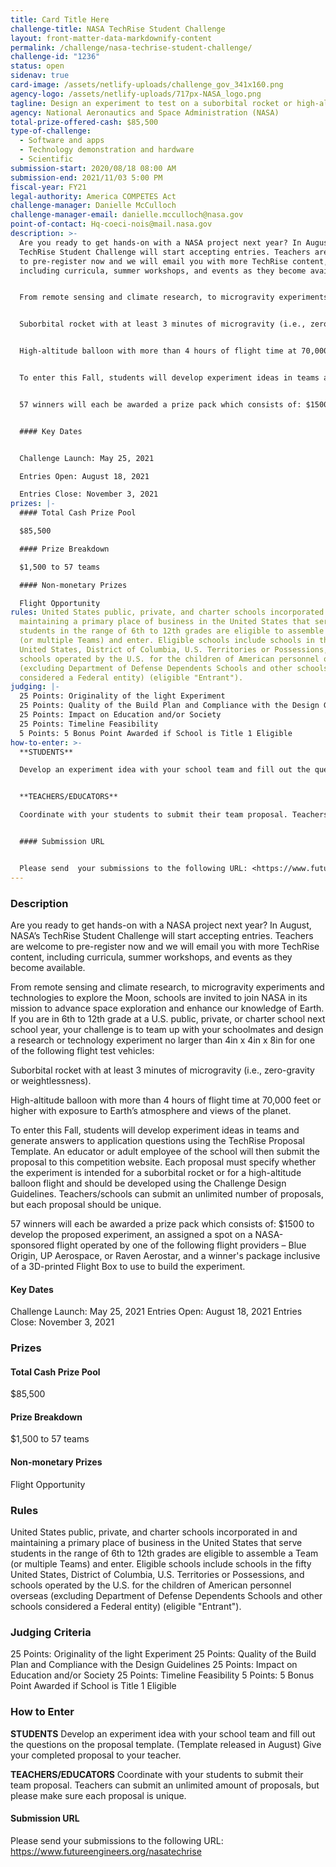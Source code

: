 ```yaml
---
title: Card Title Here
challenge-title: NASA TechRise Student Challenge
layout: front-matter-data-markdownify-content
permalink: /challenge/nasa-techrise-student-challenge/
challenge-id: "1236"
status: open
sidenav: true
card-image: /assets/netlify-uploads/challenge_gov_341x160.png
agency-logo: /assets/netlify-uploads/717px-NASA_logo.png
tagline: Design an experiment to test on a suborbital rocket or high-altitude balloon.
agency: National Aeronautics and Space Administration (NASA)
total-prize-offered-cash: $85,500
type-of-challenge:
  - Software and apps
  - Technology demonstration and hardware
  - Scientific
submission-start: 2020/08/18 08:00 AM
submission-end: 2021/11/03 5:00 PM
fiscal-year: FY21
legal-authority: America COMPETES Act
challenge-manager: Danielle McCulloch
challenge-manager-email: danielle.mcculloch@nasa.gov
point-of-contact: Hq-coeci-nois@mail.nasa.gov
description: >-
  Are you ready to get hands-on with a NASA project next year? In August, NASA’s
  TechRise Student Challenge will start accepting entries. Teachers are welcome
  to pre-register now and we will email you with more TechRise content,
  including curricula, summer workshops, and events as they become available.


  From remote sensing and climate research, to microgravity experiments and technologies to explore the Moon, schools are invited to join NASA in its mission to advance space exploration and enhance our knowledge of Earth. If you are in 6th to 12th grade at a U.S. public, private, or charter school next school year, your challenge is to team up with your schoolmates and design a research or technology experiment no larger than 4in x 4in x 8in for one of the following flight test vehicles:


  Suborbital rocket with at least 3 minutes of microgravity (i.e., zero-gravity or weightlessness).


  High-altitude balloon with more than 4 hours of flight time at 70,000 feet or higher with exposure to Earth’s atmosphere and views of the planet.


  To enter this Fall, students will develop experiment ideas in teams and generate answers to application questions using the TechRise Proposal Template. An educator or adult employee of the school will then submit the proposal to this competition website. Each proposal must specify whether the experiment is intended for a suborbital rocket or for a high-altitude balloon flight and should be developed using the Challenge Design Guidelines. Teachers/schools can submit an unlimited number of proposals, but each proposal should be unique.


  57 winners will each be awarded a prize pack which consists of: $1500 to develop the proposed experiment, an assigned a spot on a NASA-sponsored flight operated by one of the following flight providers – Blue Origin, UP Aerospace, or Raven Aerostar, and a winner's package inclusive of a 3D-printed Flight Box to use to build the experiment.


  #### Key Dates


  Challenge Launch: May 25, 2021

  Entries Open: August 18, 2021

  Entries Close: November 3, 2021
prizes: |-
  #### Total Cash Prize Pool

  $85,500

  #### Prize Breakdown

  $1,500 to 57 teams

  #### Non-monetary Prizes

  Flight Opportunity
rules: United States public, private, and charter schools incorporated in and
  maintaining a primary place of business in the United States that serve
  students in the range of 6th to 12th grades are eligible to assemble a Team
  (or multiple Teams) and enter. Eligible schools include schools in the fifty
  United States, District of Columbia, U.S. Territories or Possessions, and
  schools operated by the U.S. for the children of American personnel overseas
  (excluding Department of Defense Dependents Schools and other schools
  considered a Federal entity) (eligible "Entrant").
judging: |-
  25 Points: Originality of the light Experiment
  25 Points: Quality of the Build Plan and Compliance with the Design Guidelines
  25 Points: Impact on Education and/or Society
  25 Points: Timeline Feasibility
  5 Points: 5 Bonus Point Awarded if School is Title 1 Eligible
how-to-enter: >-
  **STUDENTS**

  Develop an experiment idea with your school team and fill out the questions on the proposal template. (Template released in August) Give your completed proposal to your teacher. 


  **TEACHERS/EDUCATORS**

  Coordinate with your students to submit their team proposal. Teachers can submit an unlimited amount of proposals, but please make sure each proposal is unique. 


  #### Submission URL


  Please send  your submissions to the following URL: <https://www.futureengineers.org/nasatechrise>
---
```

### Description

Are you ready to get hands-on with a NASA project next year? In August, NASA’s TechRise Student Challenge will start accepting entries. Teachers are welcome to pre-register now and we will email you with more TechRise content, including curricula, summer workshops, and events as they become available.

From remote sensing and climate research, to microgravity experiments and technologies to explore the Moon, schools are invited to join NASA in its mission to advance space exploration and enhance our knowledge of Earth. If you are in 6th to 12th grade at a U.S. public, private, or charter school next school year, your challenge is to team up with your schoolmates and design a research or technology experiment no larger than 4in x 4in x 8in for one of the following flight test vehicles:

Suborbital rocket with at least 3 minutes of microgravity (i.e., zero-gravity or weightlessness).

High-altitude balloon with more than 4 hours of flight time at 70,000 feet or higher with exposure to Earth’s atmosphere and views of the planet.

To enter this Fall, students will develop experiment ideas in teams and generate answers to application questions using the TechRise Proposal Template. An educator or adult employee of the school will then submit the proposal to this competition website. Each proposal must specify whether the experiment is intended for a suborbital rocket or for a high-altitude balloon flight and should be developed using the Challenge Design Guidelines. Teachers/schools can submit an unlimited number of proposals, but each proposal should be unique.

57 winners will each be awarded a prize pack which consists of: $1500 to develop the proposed experiment, an assigned a spot on a NASA-sponsored flight operated by one of the following flight providers – Blue Origin, UP Aerospace, or Raven Aerostar, and a winner's package inclusive of a 3D-printed Flight Box to use to build the experiment.

#### Key Dates

Challenge Launch: May 25, 2021
Entries Open: August 18, 2021
Entries Close: November 3, 2021

### Prizes

#### Total Cash Prize Pool

$85,500

#### Prize Breakdown

$1,500 to 57 teams

#### Non-monetary Prizes

Flight Opportunity

### Rules

United States public, private, and charter schools incorporated in and maintaining a primary place of business in the United States that serve students in the range of 6th to 12th grades are eligible to assemble a Team (or multiple Teams) and enter. Eligible schools include schools in the fifty United States, District of Columbia, U.S. Territories or Possessions, and schools operated by the U.S. for the children of American personnel overseas (excluding Department of Defense Dependents Schools and other schools considered a Federal entity) (eligible "Entrant"). 

### Judging Criteria

25 Points: Originality of the light Experiment
25 Points: Quality of the Build Plan and Compliance with the Design Guidelines
25 Points: Impact on Education and/or Society
25 Points: Timeline Feasibility
5 Points: 5 Bonus Point Awarded if School is Title 1 Eligible

### How to Enter

**STUDENTS**
Develop an experiment idea with your school team and fill out the questions on the proposal template. (Template released in August) Give your completed proposal to your teacher. 

**TEACHERS/EDUCATORS**
Coordinate with your students to submit their team proposal. Teachers can submit an unlimited amount of proposals, but please make sure each proposal is unique. 

#### Submission URL

Please send  your submissions to the following URL: <https://www.futureengineers.org/nasatechrise>